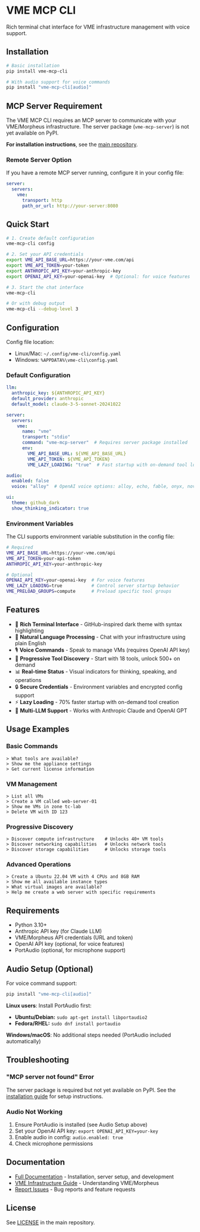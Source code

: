 # VME MCP CLI

Rich terminal chat interface for VME infrastructure management with voice support.

## Installation

```bash
# Basic installation
pip install vme-mcp-cli

# With audio support for voice commands
pip install "vme-mcp-cli[audio]"
```

## MCP Server Requirement

The VME MCP CLI requires an MCP server to communicate with your VME/Morpheus infrastructure. The server package (`vme-mcp-server`) is not yet available on PyPI.

**For installation instructions**, see the [main repository](https://github.com/frippe75/vme-fastmcp-server-v2).

### Remote Server Option

If you have a remote MCP server running, configure it in your config file:

```yaml
server:
  servers:
    vme:
      transport: http
      path_or_url: http://your-server:8080
```

## Quick Start

```bash
# 1. Create default configuration
vme-mcp-cli config

# 2. Set your API credentials
export VME_API_BASE_URL=https://your-vme.com/api
export VME_API_TOKEN=your-token
export ANTHROPIC_API_KEY=your-anthropic-key
export OPENAI_API_KEY=your-openai-key  # Optional: for voice features

# 3. Start the chat interface
vme-mcp-cli

# Or with debug output
vme-mcp-cli --debug-level 3
```

## Configuration

Config file location:
- Linux/Mac: `~/.config/vme-cli/config.yaml`
- Windows: `%APPDATA%\vme-cli\config.yaml`

### Default Configuration

```yaml
llm:
  anthropic_key: ${ANTHROPIC_API_KEY}
  default_provider: anthropic
  default_model: claude-3-5-sonnet-20241022

server:
  servers:
    vme:
      name: "vme"
      transport: "stdio"
      command: "vme-mcp-server"  # Requires server package installed
      env:
        VME_API_BASE_URL: ${VME_API_BASE_URL}
        VME_API_TOKEN: ${VME_API_TOKEN}
        VME_LAZY_LOADING: "true"  # Fast startup with on-demand tool loading

audio:
  enabled: false
  voice: "alloy"  # OpenAI voice options: alloy, echo, fable, onyx, nova, shimmer

ui:
  theme: github_dark
  show_thinking_indicator: true
```

### Environment Variables

The CLI supports environment variable substitution in the config file:

```bash
# Required
VME_API_BASE_URL=https://your-vme.com/api
VME_API_TOKEN=your-api-token
ANTHROPIC_API_KEY=your-anthropic-key

# Optional
OPENAI_API_KEY=your-openai-key  # For voice features
VME_LAZY_LOADING=true           # Control server startup behavior
VME_PRELOAD_GROUPS=compute      # Preload specific tool groups
```

## Features

- 🎨 **Rich Terminal Interface** - GitHub-inspired dark theme with syntax highlighting
- 💬 **Natural Language Processing** - Chat with your infrastructure using plain English
- 🎙️ **Voice Commands** - Speak to manage VMs (requires OpenAI API key)
- 🔧 **Progressive Tool Discovery** - Start with 18 tools, unlock 500+ on demand
- 📊 **Real-time Status** - Visual indicators for thinking, speaking, and operations
- 🔒 **Secure Credentials** - Environment variables and encrypted config support
- ⚡ **Lazy Loading** - 70% faster startup with on-demand tool creation
- 🤖 **Multi-LLM Support** - Works with Anthropic Claude and OpenAI GPT

## Usage Examples

### Basic Commands
```
> What tools are available?
> Show me the appliance settings
> Get current license information
```

### VM Management
```
> List all VMs
> Create a VM called web-server-01
> Show me VMs in zone tc-lab
> Delete VM with ID 123
```

### Progressive Discovery
```
> Discover compute infrastructure    # Unlocks 40+ VM tools
> Discover networking capabilities   # Unlocks network tools
> Discover storage capabilities      # Unlocks storage tools
```

### Advanced Operations
```
> Create a Ubuntu 22.04 VM with 4 CPUs and 8GB RAM
> Show me all available instance types
> What virtual images are available?
> Help me create a web server with specific requirements
```

## Requirements

- Python 3.10+
- Anthropic API key (for Claude LLM)
- VME/Morpheus API credentials (URL and token)
- OpenAI API key (optional, for voice features)
- PortAudio (optional, for microphone support)

## Audio Setup (Optional)

For voice command support:

```bash
pip install "vme-mcp-cli[audio]"
```

**Linux users**: Install PortAudio first:
- **Ubuntu/Debian:** `sudo apt-get install libportaudio2`
- **Fedora/RHEL:** `sudo dnf install portaudio`

**Windows/macOS**: No additional steps needed (PortAudio included automatically)

## Troubleshooting

### "MCP server not found" Error

The server package is required but not yet available on PyPI. See the [installation guide](https://github.com/frippe75/vme-fastmcp-server-v2#installation) for setup instructions.

### Audio Not Working

1. Ensure PortAudio is installed (see Audio Setup above)
2. Set your OpenAI API key: `export OPENAI_API_KEY=your-key`
3. Enable audio in config: `audio.enabled: true`
4. Check microphone permissions

## Documentation

- [Full Documentation](https://github.com/frippe75/vme-fastmcp-server-v2) - Installation, server setup, and development
- [VME Infrastructure Guide](https://github.com/frippe75/vme-fastmcp-server-v2/blob/master/docs/vme-infrastructure-guide.md) - Understanding VME/Morpheus
- [Report Issues](https://github.com/frippe75/vme-fastmcp-server-v2/issues) - Bug reports and feature requests

## License

See [LICENSE](https://github.com/frippe75/vme-fastmcp-server-v2/blob/master/LICENSE) in the main repository.